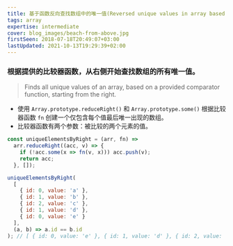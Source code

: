 ```yaml
---
title: 基于函数反向查找数组中的唯一值(Reversed unique values in array based on function)
tags: array
expertise: intermediate
cover: blog_images/beach-from-above.jpg
firstSeen: 2018-07-18T20:49:07+03:00
lastUpdated: 2021-10-13T19:29:39+02:00
---
```


### 根据提供的比较器函数，从右侧开始查找数组的所有唯一值。
> Finds all unique values of an array, based on a provided comparator function, starting from the right.

- 使用 `Array.prototype.reduceRight()` 和 `Array.prototype.some()` 根据比较器函数 `fn` 创建一个仅包含每个值最后唯一出现的数组。
- 比较器函数有两个参数：被比较的两个元素的值。

```js
const uniqueElementsByRight = (arr, fn) =>
  arr.reduceRight((acc, v) => {
    if (!acc.some(x => fn(v, x))) acc.push(v);
    return acc;
  }, []);
```

```js
uniqueElementsByRight(
  [
    { id: 0, value: 'a' },
    { id: 1, value: 'b' },
    { id: 2, value: 'c' },
    { id: 1, value: 'd' },
    { id: 0, value: 'e' }
  ],
  (a, b) => a.id == b.id
); // [ { id: 0, value: 'e' }, { id: 1, value: 'd' }, { id: 2, value: 'c' } ]
```
